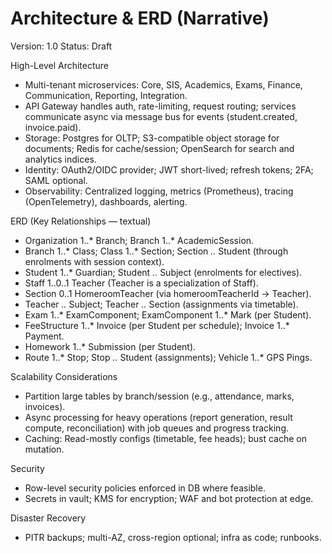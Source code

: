 # Architecture & ERD (Narrative)

Version: 1.0
Status: Draft

High-Level Architecture
- Multi-tenant microservices: Core, SIS, Academics, Exams, Finance, Communication, Reporting, Integration.
- API Gateway handles auth, rate-limiting, request routing; services communicate async via message bus for events (student.created, invoice.paid).
- Storage: Postgres for OLTP; S3-compatible object storage for documents; Redis for cache/session; OpenSearch for search and analytics indices.
- Identity: OAuth2/OIDC provider; JWT short-lived; refresh tokens; 2FA; SAML optional.
- Observability: Centralized logging, metrics (Prometheus), tracing (OpenTelemetry), dashboards, alerting.

ERD (Key Relationships — textual)
- Organization 1..* Branch; Branch 1..* AcademicSession.
- Branch 1..* Class; Class 1..* Section; Section *..* Student (through enrolments with session context).
- Student 1..* Guardian; Student *..* Subject (enrolments for electives).
- Staff 1..0..1 Teacher (Teacher is a specialization of Staff).
- Section 0..1 HomeroomTeacher (via homeroomTeacherId → Teacher).
- Teacher *..* Subject; Teacher *..* Section (assignments via timetable).
- Exam 1..* ExamComponent; ExamComponent 1..* Mark (per Student).
- FeeStructure 1..* Invoice (per Student per schedule); Invoice 1..* Payment.
- Homework 1..* Submission (per Student).
- Route 1..* Stop; Stop *..* Student (assignments); Vehicle 1..* GPS Pings.

Scalability Considerations
- Partition large tables by branch/session (e.g., attendance, marks, invoices).
- Async processing for heavy operations (report generation, result compute, reconciliation) with job queues and progress tracking.
- Caching: Read-mostly configs (timetable, fee heads); bust cache on mutation.

Security
- Row-level security policies enforced in DB where feasible.
- Secrets in vault; KMS for encryption; WAF and bot protection at edge.

Disaster Recovery
- PITR backups; multi-AZ, cross-region optional; infra as code; runbooks.

